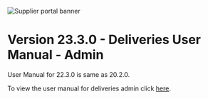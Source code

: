 ![Supplier portal banner](../../../../images/banner-supplier-portal.jpg)

# Version 23.3.0 - Deliveries User Manual - Admin

User Manual for 22.3.0 is same as 20.2.0. 

To view the user manual for deliveries admin click [here](../20.2.0/usermanual-supplierportal-deliveries-admin.md).

